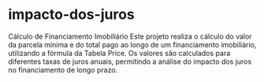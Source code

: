 # impacto-dos-juros
Cálculo de Financiamento Imobiliário Este projeto realiza o cálculo do valor da parcela mínima e do total pago ao longo de um financiamento imobiliário, utilizando a fórmula da Tabela Price. Os valores são calculados para diferentes taxas de juros anuais, permitindo a análise do impacto dos juros no financiamento de longo prazo.
